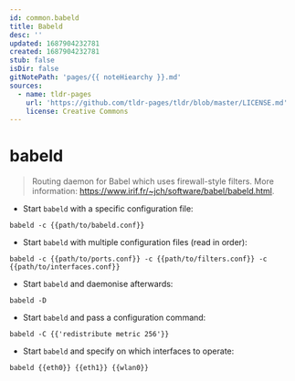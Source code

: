 ```yaml
---
id: common.babeld
title: Babeld
desc: ''
updated: 1687904232781
created: 1687904232781
stub: false
isDir: false
gitNotePath: 'pages/{{ noteHiearchy }}.md'
sources:
  - name: tldr-pages
    url: 'https://github.com/tldr-pages/tldr/blob/master/LICENSE.md'
    license: Creative Commons
---
```

# babeld

> Routing daemon for Babel which uses firewall-style filters.
> More information: <https://www.irif.fr/~jch/software/babel/babeld.html>.

- Start `babeld` with a specific configuration file:

`babeld -c {{path/to/babeld.conf}}`

- Start `babeld` with multiple configuration files (read in order):

`babeld -c {{path/to/ports.conf}} -c {{path/to/filters.conf}} -c {{path/to/interfaces.conf}}`

- Start `babeld` and daemonise afterwards:

`babeld -D`

- Start `babeld` and pass a configuration command:

`babeld -C {{'redistribute metric 256'}}`

- Start `babeld` and specify on which interfaces to operate:

`babeld {{eth0}} {{eth1}} {{wlan0}}`

